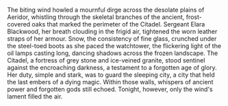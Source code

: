 The biting wind howled a mournful dirge across the desolate plains of Aeridor, whistling through the skeletal branches of the ancient, frost-covered oaks that marked the perimeter of the Citadel.  Sergeant Elara Blackwood, her breath clouding in the frigid air, tightened the worn leather straps of her armour.  Snow, the consistency of fine glass, crunched under the steel-toed boots as she paced the watchtower, the flickering light of the oil lamps casting long, dancing shadows across the frozen landscape.  The Citadel, a fortress of grey stone and ice-veined granite, stood sentinel against the encroaching darkness, a testament to a forgotten age of glory.  Her duty, simple and stark, was to guard the sleeping city, a city that held the last embers of a dying magic.  Within those walls, whispers of ancient power and forgotten gods still echoed.  Tonight, however, only the wind's lament filled the air.
